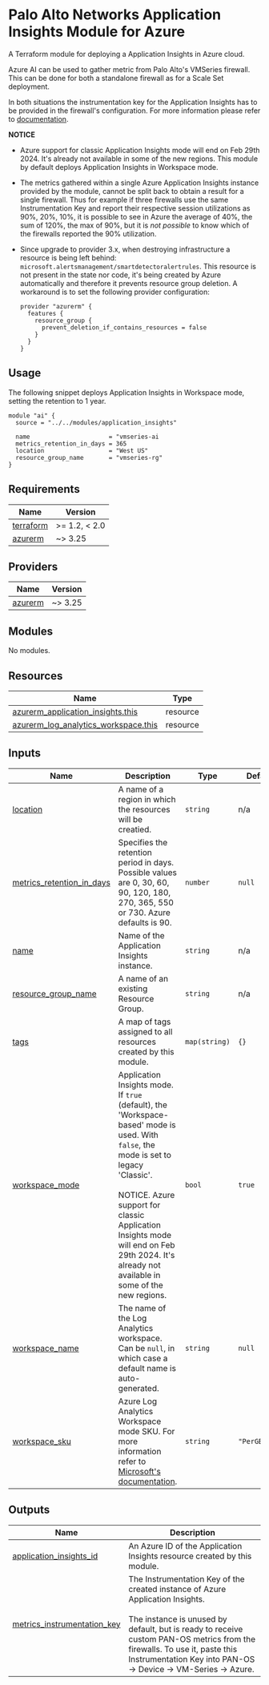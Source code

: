 # Palo Alto Networks Application Insights Module for Azure

A Terraform module for deploying a Application Insights in Azure cloud.

Azure AI can be used to gather metric from Palo Alto's VMSeries firewall. This can be done for both a standalone firewall as for a Scale Set deployment.

In both situations the instrumentation key for the Application Insights has to be provided in the firewall's configuration. For more information please refer to [documentation](https://docs.paloaltonetworks.com/vm-series/10-2/vm-series-deployment/set-up-the-vm-series-firewall-on-azure/enable-azure-application-insights-on-the-vm-series-firewall).

**NOTICE**

* Azure support for classic Application Insights mode will end on Feb 29th 2024. It's already not available in some of the new regions. This module by default deploys Application Insights in Workspace mode.

* The metrics gathered within a single Azure Application Insights instance provided by the module, cannot be split back to obtain a result for a single firewall. Thus for example if three firewalls use the same Instrumentation Key and report their respective session utilizations as 90%, 20%, 10%, it is possible to see in Azure the average of 40%, the sum of 120%, the max of 90%, but it is *not possible* to know which of the firewalls reported the 90% utilization.

* Since upgrade to provider 3.x, when destroying infrastructure a resource is being left behind: `microsoft.alertsmanagement/smartdetectoralertrules`. This resource is not present in the state nor code, it's being created by Azure automatically and therefore it prevents resource group deletion. A workaround is to set the following provider configuration:

      provider "azurerm" {
        features {
          resource_group {
            prevent_deletion_if_contains_resources = false
          }
        }
      }

## Usage

The following snippet deploys Application Insights in Workspace mode, setting the retention to 1 year.

```hcl
module "ai" {
  source = "../../modules/application_insights"

  name                      = "vmseries-ai
  metrics_retention_in_days = 365
  location                  = "West US"
  resource_group_name       = "vmseries-rg"
}
```  

<!-- BEGINNING OF PRE-COMMIT-TERRAFORM DOCS HOOK -->
## Requirements

| Name | Version |
|------|---------|
| <a name="requirement_terraform"></a> [terraform](#requirement\_terraform) | >= 1.2, < 2.0 |
| <a name="requirement_azurerm"></a> [azurerm](#requirement\_azurerm) | ~> 3.25 |

## Providers

| Name | Version |
|------|---------|
| <a name="provider_azurerm"></a> [azurerm](#provider\_azurerm) | ~> 3.25 |

## Modules

No modules.

## Resources

| Name | Type |
|------|------|
| [azurerm_application_insights.this](https://registry.terraform.io/providers/hashicorp/azurerm/latest/docs/resources/application_insights) | resource |
| [azurerm_log_analytics_workspace.this](https://registry.terraform.io/providers/hashicorp/azurerm/latest/docs/resources/log_analytics_workspace) | resource |

## Inputs

| Name | Description | Type | Default | Required |
|------|-------------|------|---------|:--------:|
| <a name="input_location"></a> [location](#input\_location) | A name of a region in which the resources will be creatied. | `string` | n/a | yes |
| <a name="input_metrics_retention_in_days"></a> [metrics\_retention\_in\_days](#input\_metrics\_retention\_in\_days) | Specifies the retention period in days. Possible values are 0, 30, 60, 90, 120, 180, 270, 365, 550 or 730. Azure defaults is 90. | `number` | `null` | no |
| <a name="input_name"></a> [name](#input\_name) | Name of the Application Insights instance. | `string` | n/a | yes |
| <a name="input_resource_group_name"></a> [resource\_group\_name](#input\_resource\_group\_name) | A name of an existing Resource Group. | `string` | n/a | yes |
| <a name="input_tags"></a> [tags](#input\_tags) | A map of tags assigned to all resources created by this module. | `map(string)` | `{}` | no |
| <a name="input_workspace_mode"></a> [workspace\_mode](#input\_workspace\_mode) | Application Insights mode. If `true` (default), the 'Workspace-based' mode is used. With `false`, the mode is set to legacy 'Classic'.<br><br>NOTICE. Azure support for classic Application Insights mode will end on Feb 29th 2024. It's already not available in some of the new regions. | `bool` | `true` | no |
| <a name="input_workspace_name"></a> [workspace\_name](#input\_workspace\_name) | The name of the Log Analytics workspace. Can be `null`, in which case a default name is auto-generated. | `string` | `null` | no |
| <a name="input_workspace_sku"></a> [workspace\_sku](#input\_workspace\_sku) | Azure Log Analytics Workspace mode SKU. For more information refer to [Microsoft's documentation](https://learn.microsoft.com/en-us/azure/azure-monitor//usage-estimated-costs#moving-to-the-new-pricing-model). | `string` | `"PerGB2018"` | no |

## Outputs

| Name | Description |
|------|-------------|
| <a name="output_application_insights_id"></a> [application\_insights\_id](#output\_application\_insights\_id) | An Azure ID of the Application Insights resource created by this module. |
| <a name="output_metrics_instrumentation_key"></a> [metrics\_instrumentation\_key](#output\_metrics\_instrumentation\_key) | The Instrumentation Key of the created instance of Azure Application Insights. <br><br>The instance is unused by default, but is ready to receive custom PAN-OS metrics from the firewalls. To use it, paste this Instrumentation Key into PAN-OS -> Device -> VM-Series -> Azure. |
<!-- END OF PRE-COMMIT-TERRAFORM DOCS HOOK -->
